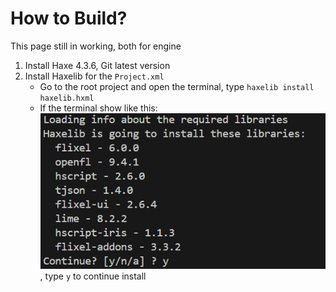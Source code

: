 # How to Build?

This page still in working, both for engine

1. Install Haxe 4.3.6, Git latest version
2. Install Haxelib for the `Project.xml`
    - Go to the root project and open the terminal, type `haxelib install haxelib.hxml`
    - If the terminal show like this: ![alt text](image.png), type `y` to continue install